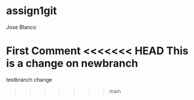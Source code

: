 # assign1git
 Jose Blanco

First Comment
<<<<<<< HEAD
This is a change on newbranch
=======
testbranch change
>>>>>>> main
